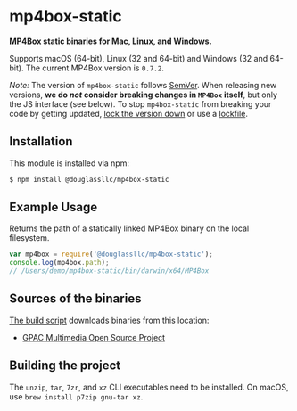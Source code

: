 # mp4box-static

**[MP4Box](https://gpac.wp.imt.fr/) static binaries for Mac, Linux, and Windows.**

Supports macOS (64-bit), Linux (32 and 64-bit) and Windows (32 and 64-bit). The current MP4Box version is `0.7.2`.

*Note:* The version of `mp4box-static` follows [SemVer](http://semver.org). When releasing new versions, **we do *not* consider breaking changes in `MP4Box` itself**, but only the JS interface (see below). To stop `mp4box-static` from breaking your code by getting updated, [lock the version down](https://docs.npmjs.com/files/package.json#dependencies) or use a [lockfile](https://docs.npmjs.com/files/package-lock.json).

## Installation

This module is installed via npm:

``` bash
$ npm install @douglassllc/mp4box-static
```

## Example Usage

Returns the path of a statically linked MP4Box binary on the local filesystem.

``` js
var mp4box = require('@douglassllc/mp4box-static');
console.log(mp4box.path);
// /Users/demo/mp4box-static/bin/darwin/x64/MP4Box
```

## Sources of the binaries

[The build script](build/index.sh) downloads binaries from this location:

- [GPAC Multimedia Open Source Project](https://download.tsi.telecom-paristech.fr/gpac)

## Building the project

The `unzip`, `tar`, `7zr`, and `xz` CLI executables need to be installed. On macOS, use `brew install p7zip gnu-tar xz`.
